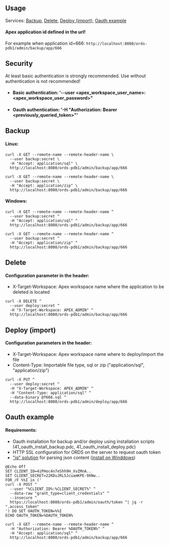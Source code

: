 ## Usage
Services: [Backup](USAGE.md#backup), [Delete](USAGE.md#delete), [Deploy (import)](/USAGE.md#deploy-import), [Oauth example](/USAGE.md#oauth-example)
#### Apex application id defined in the url!
For example when application id=666: ````http://localhost:8080/ords-pdb1/admin/backup/app/666````

## Security
At least basic authentication is strongly recommended. Use without authentication is not recommended!
- #### Basic authentication: '--user <apex_workspace_user_name>:<apex_workspace_user_password>"
- #### Oauth authentication: '-H "Authorization: Bearer <previously_queried_token>"'

## Backup
#### Linux:
```
curl -X GET --remote-name --remote-header-name \
  --user backup:secret \
  -H "Accept: application/sql" \
  http://localhost:8080/ords-pdb1/admin/backup/app/666
  
curl -X GET --remote-name --remote-header-name \
  --user backup:secret \
  -H "Accept: application/zip" \
  http://localhost:8080/ords-pdb1/admin/backup/app/666
```
#### Windows:
```
curl -X GET --remote-name --remote-header-name ^
  --user backup:secret ^
  -H "Accept: application/sql" ^
  http://localhost:8080/ords-pdb1/admin/backup/app/666
  
curl -X GET --remote-name --remote-header-name ^
  --user backup:secret ^
  -H "Accept: application/zip" ^
  http://localhost:8080/ords-pdb1/admin/backup/app/666
```

## Delete
#### Configuration parameter in the header:
- X-Target-Workspace: Apex workspace name where the application to be deleted is located
```
curl -X DELETE ^
  --user deploy:secret ^
  -H "X-Target-Workspace: APEX_ADMIN" ^
  http://localhost:8080/ords-pdb1/admin/backup/app/666
```

## Deploy (import)
#### Configuration parameters in the header:
- X-Target-Workspace: Apex workspace name where to deploy/import the file
- Content-Type: Importable file type, sql or zip ("application/sql", "application/zip")
```
curl -X PUT ^
  --user deploy:secret ^
  -H "X-Target-Workspace: APEX_ADMIN" ^
  -H "Content-Type: application/sql" ^
  --data-binary @f666.sql ^
  http://localhost:8080/ords-pdb1/admin/deploy/app/666
```

## Oauth example
#### Requirements:
- Oauth installation for backup and/or deploy using installation scripts (41_oauth_install_backup.pdc, 41_oauth_install_deploy.pdc)
- HTTP SSL configuration for ORDS on the server to request oauth token
- ["jq" solution](https://stedolan.github.io/jq) for parsing json content ([install on Winddows](https://bobbyhadz.com/blog/install-and-use-jq-on-windows))

```
@Echo Off
SET CLIENT_ID=4iPHoc4n7eShh9H_XvZMnA..
SET CLIENT_SECRET=22KDuJRLSJcuamKPE-9XNw..
FOR /F %%I in ('
curl -X POST ^
  --user "%CLIENT_ID%:%CLIENT_SECRET%" ^
  --data-raw "grant_type=client_credentials" ^
  --insecure ^
  https://localhost:8080/ords-pdb1/admin/oauth/token ^| jq -r ".access_token"
') DO SET OAUTH_TOKEN=%%I
ECHO OAUTH_TOKEN=%OAUTH_TOKEN%

curl -X GET --remote-name --remote-header-name ^
  -H "Authorization: Bearer %OAUTH_TOKEN%" ^
  -H "Accept: application/sql" ^
  http://localhost:8080/ords-pdb1/admin/backup/app/666
```
